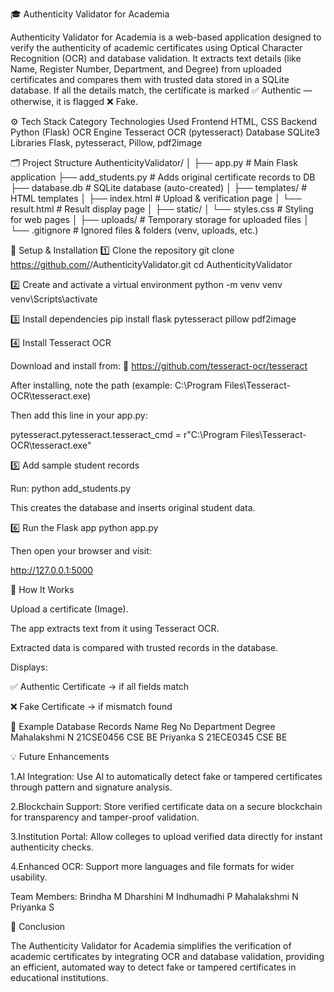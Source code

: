 🎓 Authenticity Validator for Academia

Authenticity Validator for Academia is a web-based application designed to verify the authenticity of academic certificates using Optical Character Recognition (OCR) and database validation.
It extracts text details (like Name, Register Number, Department, and Degree) from uploaded certificates and compares them with trusted data stored in a SQLite database.
If all the details match, the certificate is marked ✅ Authentic — otherwise, it is flagged ❌ Fake.


⚙️ Tech Stack
Category	Technologies Used
Frontend	HTML, CSS
Backend	Python (Flask)
OCR Engine	Tesseract OCR (pytesseract)
Database	SQLite3
Libraries	Flask, pytesseract, Pillow, pdf2image


🗂️ Project Structure
AuthenticityValidator/
│
├── app.py                 # Main Flask application
├── add_students.py        # Adds original certificate records to DB
├── database.db            # SQLite database (auto-created)
│
├── templates/             # HTML templates
│   ├── index.html         # Upload & verification page
│   └── result.html        # Result display page
│
├── static/
│   └── styles.css         # Styling for web pages
│
├── uploads/               # Temporary storage for uploaded files
│
└── .gitignore             # Ignored files & folders (venv, uploads, etc.)


🚀 Setup & Installation
1️⃣ Clone the repository
git clone https://github.com/<your-username>/AuthenticityValidator.git
cd AuthenticityValidator

2️⃣ Create and activate a virtual environment
python -m venv venv
venv\Scripts\activate     

3️⃣ Install dependencies
pip install flask pytesseract pillow pdf2image

4️⃣ Install Tesseract OCR

Download and install from:
🔗 https://github.com/tesseract-ocr/tesseract

After installing, note the path (example:
C:\Program Files\Tesseract-OCR\tesseract.exe)

Then add this line in your app.py:

pytesseract.pytesseract.tesseract_cmd = r"C:\Program Files\Tesseract-OCR\tesseract.exe"

5️⃣ Add sample student records

Run: python add_students.py

This creates the database and inserts original student data.

6️⃣ Run the Flask app
python app.py


Then open your browser and visit:

http://127.0.0.1:5000

🧠 How It Works

Upload a certificate (Image).

The app extracts text from it using Tesseract OCR.

Extracted data is compared with trusted records in the database.

Displays:

✅ Authentic Certificate → if all fields match

❌ Fake Certificate → if mismatch found

💾 Example Database Records
Name	         Reg No  	Department	Degree
Mahalakshmi N	21CSE0456  	CSE	       BE
Priyanka S	  21ECE0345	  CSE        BE


💡 Future Enhancements

1.AI Integration: Use AI to automatically detect fake or tampered certificates through pattern and signature analysis.

2.Blockchain Support: Store verified certificate data on a secure blockchain for transparency and tamper-proof validation.

3.Institution Portal: Allow colleges to upload verified data directly for instant authenticity checks.

4.Enhanced OCR: Support more languages and file formats for wider usability.



Team Members: Brindha M
              Dharshini M
              Indhumadhi P
              Mahalakshmi N
              Priyanka S


🏁 Conclusion

The Authenticity Validator for Academia simplifies the verification of academic certificates by integrating OCR and database validation, providing an efficient, automated way to detect fake or tampered certificates in educational institutions.



